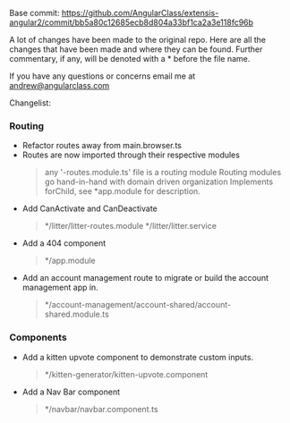 Base commit: https://github.com/AngularClass/extensis-angular2/commit/bb5a80c12685ecb8d804a33bf1ca2a3e118fc96b

A lot of changes have been made to the original repo. Here are all the changes that have been made and where they can be found. Further commentary, if any, will be denoted with a * before the file name.

If you have any questions or concerns email me at andrew@angularclass.com

Changelist:

### Routing
- Refactor routes away from main.browser.ts
- Routes are now imported through their respective modules
  >  any '-routes.module.ts' file is a routing module
  >  Routing modules go hand-in-hand with domain driven organization
  >  Implements forChild, see *app.module for description.
- Add CanActivate and CanDeactivate
  > */litter/litter-routes.module
  > */litter/litter.service
- Add a 404 component
  > */app.module
- Add an account management route to migrate or build the account management app in.
  > */account-management/account-shared/account-shared.module.ts

### Components
- Add a kitten upvote component to demonstrate custom inputs.
  > */kitten-generator/kitten-upvote.component
- Add a Nav Bar component
  > */navbar/navbar.component.ts